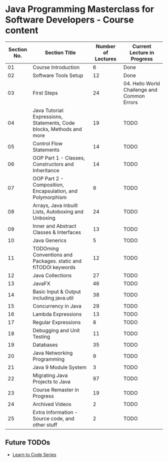 # Java Programming Masterclass for Software Developers - Course content

| Section No. | Section Title                                                         | Number of Lectures | Current Lecture in Progress                 |
| ----------- | --------------------------------------------------------------------- | ------------------ | ------------------------------------------- |
| 01          | Course Introduction                                                   | 6                  | Done                                        |
| 02          | Software Tools Setup                                                  | 12                 | Done                                        |
| 03          | First Steps                                                           | 24                 | 04. Hello World Challenge and Common Errors |
| 04          | Java Tutorial: Expressions, Statements, Code blocks, Methods and more | 19                 | TODO                                        |
| 05          | Control Flow Statements                                               | 14                 | TODO                                        |
| 06          | OOP Part 1 - Classes, Constructors and Inheritance                    | 14                 | TODO                                        |
| 07          | OOP Part 2 - Composition, Encapsulation, and Polymorphism             | 9                  | TODO                                        |
| 08          | Arrays, Java inbuilt Lists, Autoboxing and Unboxing                   | 24                 | TODO                                        |
| 09          | Inner and Abstract Classes & Interfaces                               | 13                 | TODO                                        |
| 10          | Java Generics                                                         | 5                  | TODO                                        |
| 11          | TODOming Conventions and Packages. static and fiTODOl keywords        | 12                 | TODO                                        |
| 12          | Java Collections                                                      | 27                 | TODO                                        |
| 13          | JavaFX                                                                | 46                 | TODO                                        |
| 14          | Basic Input & Output including java.util                              | 38                 | TODO                                        |
| 15          | Concurrency in Java                                                   | 29                 | TODO                                        |
| 16          | Lambda Expressions                                                    | 13                 | TODO                                        |
| 17          | Regular Expressions                                                   | 8                  | TODO                                        |
| 18          | Debugging and Unit Testing                                            | 11                 | TODO                                        |
| 19          | Databases                                                             | 35                 | TODO                                        |
| 20          | Java Networking Programming                                           | 9                  | TODO                                        |
| 21          | Java 9 Module System                                                  | 3                  | TODO                                        |
| 22          | Migrating Java Projects to Java                                       | 97                 | TODO                                        |
| 23          | Course Remaster in Progress                                           | 19                 | TODO                                        |
| 24          | Archived Videos                                                       | 2                  | TODO                                        |
| 25          | Extra Information - Source code, and other stuff                      | 2                  | TODO                                        |

## Future TODOs

- [Learn to Code Series](https://www.youtube.com/playlist?list=PLXtTjtWmQhg0N08o_oSaAantmQAu-1Xad)
